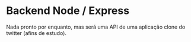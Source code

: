 # Backend Node / Express

Nada pronto por enquanto, mas será uma API de uma aplicação clone do twitter (afins de estudo).